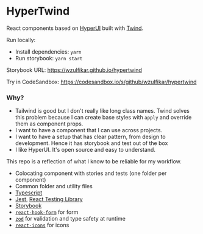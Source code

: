 # HyperTwind

React components based on [HyperUI](https://github.com/markmead/hyperui) built with [Twind](https://github.com/tw-in-js/twind).

Run locally:

- Install dependencies: `yarn`
- Run storybook: `yarn start`

Storybook URL:
https://wzulfikar.github.io/hypertwind

Try in CodeSandbox:
https://codesandbox.io/s/github/wzulfikar/hypertwind

### Why?

- Tailwind is good but I don't really like long class names. Twind solves this problem because I can create base styles with `apply` and override them as component props.
- I want to have a component that I can use across projects.
- I want to have a setup that has clear pattern, from design to development. Hence it has storybook and test out of the box
- I like HyperUI. It's open source and easy to understand.

This repo is a reflection of what I know to be reliable for my workflow.

- Colocating component with stories and tests (one folder per component)
- Common folder and utility files
- [Typescript](https://www.typescriptlang.org)
- [Jest](https://jestjs.io), [React Testing Library](https://testing-library.com/docs/react-testing-library/intro/)
- [Storybook](https://storybook.js.org)
- [`react-hook-form`](https://react-hook-form.com) for form
- [`zod`](https://github.com/colinhacks/zod) for validation and type safety at runtime 
- [`react-icons`](https://react-icons.github.io) for icons
